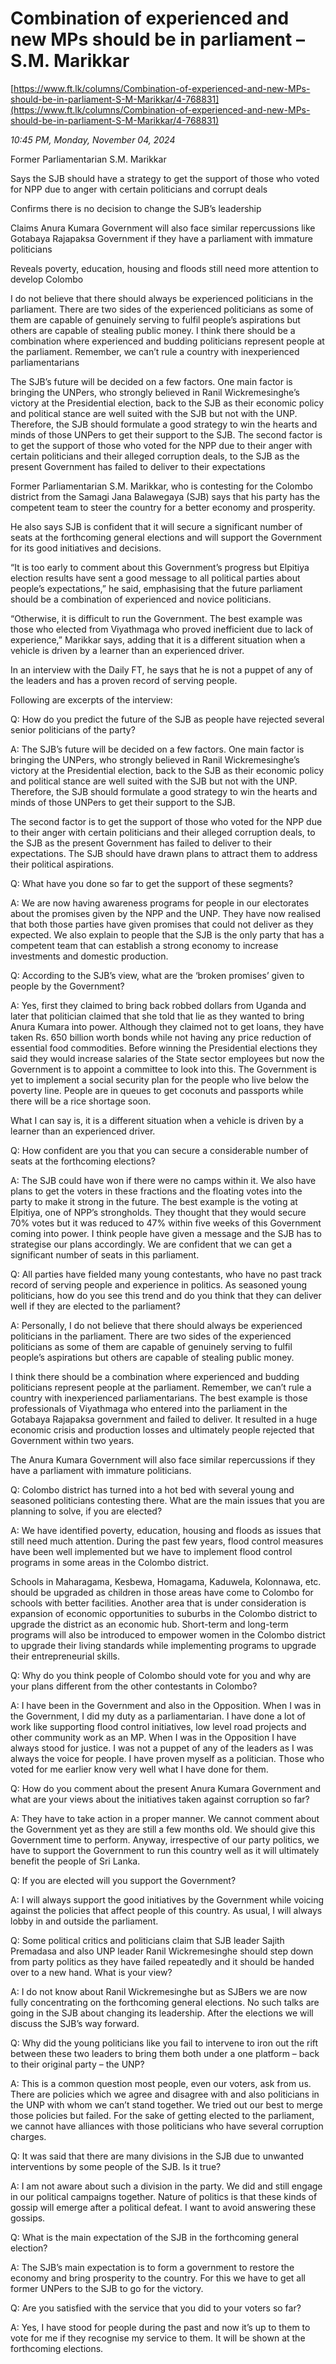 # Combination of experienced and new MPs should be in parliament – S.M. Marikkar

[https://www.ft.lk/columns/Combination-of-experienced-and-new-MPs-should-be-in-parliament-S-M-Marikkar/4-768831](https://www.ft.lk/columns/Combination-of-experienced-and-new-MPs-should-be-in-parliament-S-M-Marikkar/4-768831)

*10:45 PM, Monday, November 04, 2024*

Former Parliamentarian S.M. Marikkar

Says the SJB should have a strategy to get the support of those who voted for NPP due to anger with certain politicians and corrupt deals

Confirms there is no decision to change the SJB’s leadership

Claims Anura Kumara Government will also face similar repercussions like Gotabaya Rajapaksa Government if they have a parliament with immature politicians

Reveals poverty, education, housing and floods still need more attention to develop Colombo

I do not believe that there should always be experienced politicians in the parliament. There are two sides of the experienced politicians as some of them are capable of genuinely serving to fulfil people’s aspirations but others are capable of stealing public money. I think there should be a combination where experienced and budding politicians represent people at the parliament. Remember, we can’t rule a country with inexperienced parliamentarians

The SJB’s future will be decided on a few factors. One main factor is bringing the UNPers, who strongly believed in Ranil Wickremesinghe’s victory at the Presidential election, back to the SJB as their economic policy and political stance are well suited with the SJB but not with the UNP. Therefore, the SJB should formulate a good strategy to win the hearts and minds of those UNPers to get their support to the SJB. The second factor is to get the support of those who voted for the NPP due to their anger with certain politicians and their alleged corruption deals, to the SJB as the present Government has failed to deliver to their expectations

Former Parliamentarian S.M. Marikkar, who is contesting for the Colombo district from the Samagi Jana Balawegaya (SJB) says that his party has the competent team to steer the country for a better economy and prosperity.

He also says SJB is confident that it will secure a significant number of seats at the forthcoming general elections and will support the Government for its good initiatives and decisions.

“It is too early to comment about this Government’s progress but Elpitiya election results have sent a good message to all political parties about people’s expectations,” he said, emphasising that the future parliament should be a combination of experienced and novice politicians.

“Otherwise, it is difficult to run the Government. The best example was those who elected from Viyathmaga who proved inefficient due to lack of experience,” Marikkar says, adding that it is a different situation when a vehicle is driven by a learner than an experienced driver.

In an interview with the Daily FT, he says that he is not a puppet of any of the leaders and has a proven record of serving people.

Following are excerpts of the interview:

Q: How do you predict the future of the SJB as people have rejected several senior politicians of the party?

A: The SJB’s future will be decided on a few factors. One main factor is bringing the UNPers, who strongly believed in Ranil Wickremesinghe’s victory at the Presidential election, back to the SJB as their economic policy and political stance are well suited with the SJB but not with the UNP. Therefore, the SJB should formulate a good strategy to win the hearts and minds of those UNPers to get their support to the SJB.

The second factor is to get the support of those who voted for the NPP due to their anger with certain politicians and their alleged corruption deals, to the SJB as the present Government has failed to deliver to their expectations. The SJB should have drawn plans to attract them to address their political aspirations.

Q: What have you done so far to get the support of these segments?

A: We are now having awareness programs for people in our electorates about the promises given by the NPP and the UNP. They have now realised that both those parties have given promises that could not deliver as they expected. We also explain to people that the SJB is the only party that has a competent team that can establish a strong economy to increase investments and domestic production.

Q: According to the SJB’s view, what are the ‘broken promises’ given to people by the Government?

A: Yes, first they claimed to bring back robbed dollars from Uganda and later that politician claimed that she told that lie as they wanted to bring Anura Kumara into power. Although they claimed not to get loans, they have taken Rs. 650 billion worth bonds while not having any price reduction of essential food commodities. Before winning the Presidential elections they said they would increase salaries of the State sector employees but now the Government is to appoint a committee to look into this. The Government is yet to implement a social security plan for the people who live below the poverty line. People are in queues to get coconuts and passports while there will be a rice shortage soon.

What I can say is, it is a different situation when a vehicle is driven by a learner than an experienced driver.

Q: How confident are you that you can secure a considerable number of seats at the forthcoming elections?

A: The SJB could have won if there were no camps within it. We also have plans to get the voters in these fractions and the floating votes into the party to make it strong in the future. The best example is the voting at Elpitiya, one of NPP’s strongholds. They thought that they would secure 70% votes but it was reduced to 47% within five weeks of this Government coming into power. I think people have given a message and the SJB has to strategise our plans accordingly. We are confident that we can get a significant number of seats in this parliament.

Q: All parties have fielded many young contestants, who have no past track record of serving people and experience in politics. As seasoned young politicians, how do you see this trend and do you think that they can deliver well if they are elected to the parliament?

A: Personally, I do not believe that there should always be experienced politicians in the parliament. There are two sides of the experienced politicians as some of them are capable of genuinely serving to fulfil people’s aspirations but others are capable of stealing public money.

I think there should be a combination where experienced and budding politicians represent people at the parliament. Remember, we can’t rule a country with inexperienced parliamentarians. The best example is those professionals of Viyathmaga who entered into the parliament in the Gotabaya Rajapaksa government and failed to deliver. It resulted in a huge economic crisis and production losses and ultimately people rejected that Government within two years.

The Anura Kumara Government will also face similar repercussions if they have a parliament with immature politicians.

Q: Colombo district has turned into a hot bed with several young and seasoned politicians contesting there. What are the main issues that you are planning to solve, if you are elected?

A: We have identified poverty, education, housing and floods as issues that still need much attention. During the past few years, flood control measures have been well implemented but we have to implement flood control programs in some areas in the Colombo district.

Schools in Maharagama, Kesbewa, Homagama, Kaduwela, Kolonnawa, etc. should be upgraded as children in those areas have come to Colombo for schools with better facilities. Another area that is under consideration is expansion of economic opportunities to suburbs in the Colombo district to upgrade the district as an economic hub. Short-term and long-term programs will also be introduced to empower women in the Colombo district to upgrade their living standards while implementing programs to upgrade their entrepreneurial skills.

Q: Why do you think people of Colombo should vote for you and why are your plans different from the other contestants in Colombo?

A: I have been in the Government and also in the Opposition. When I was in the Government, I did my duty as a parliamentarian. I have done a lot of work like supporting flood control initiatives, low level road projects and other community work as an MP. When I was in the Opposition I have always stood for justice. I was not a puppet of any of the leaders as I was always the voice for people. I have proven myself as a politician. Those who voted for me earlier know very well what I have done for them.

Q: How do you comment about the present Anura Kumara Government and what are your views about the initiatives taken against corruption so far?

A: They have to take action in a proper manner. We cannot comment about the Government yet as they are still a few months old. We should give this Government time to perform. Anyway, irrespective of our party politics, we have to support the Government to run this country well as it will ultimately benefit the people of Sri Lanka.

Q: If you are elected will you support the Government?

A: I will always support the good initiatives by the Government while voicing against the policies that affect people of this country. As usual, I will always lobby in and outside the parliament.

Q: Some political critics and politicians claim that SJB leader Sajith Premadasa and also UNP leader Ranil Wickremesinghe should step down from party politics as they have failed repeatedly and it should be handed over to a new hand. What is your view?

A: I do not know about Ranil Wickremesinghe but as SJBers we are now fully concentrating on the forthcoming general elections. No such talks are going in the SJB about changing its leadership. After the elections we will discuss the SJB’s way forward.

Q: Why did the young politicians like you fail to intervene to iron out the rift between these two leaders to bring them both under a one platform – back to their original party – the UNP?

A: This is a common question most people, even our voters, ask from us. There are policies which we agree and disagree with and also politicians in the UNP with whom we can’t stand together. We tried out our best to merge those policies but failed. For the sake of getting elected to the parliament, we cannot have alliances with those politicians who have several corruption charges.

Q: It was said that there are many divisions in the SJB due to unwanted interventions by some people of the SJB. Is it true?

A: I am not aware about such a division in the party. We did and still engage in our political campaigns together. Nature of politics is that these kinds of gossip will emerge after a political defeat. I want to avoid answering these gossips.

Q: What is the main expectation of the SJB in the forthcoming general election?

A: The SJB’s main expectation is to form a government to restore the economy and bring prosperity to the country. For this we have to get all former UNPers to the SJB to go for the victory.

Q: Are you satisfied with the service that you did to your voters so far?

A: Yes, I have stood for people during the past and now it’s up to them to vote for me if they recognise my service to them. It will be shown at the forthcoming elections.

